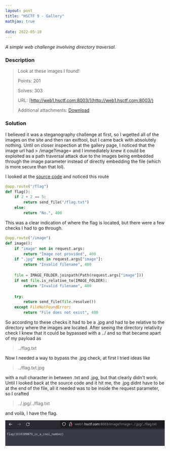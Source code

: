 ```yaml
---
layout: post
title: "HSCTF 9 - Gallery"
mathjax: true

date: 2022-05-10
---
```


*A simple web challenge involving directory traversal.*

<!--more-->

### Description
> Look at these images I found!
> 
> Points: 201
> 
> Solves: 303
> 
> URL: [http://web1.hsctf.com:8003/](http://web1.hsctf.com:8003/)
> 
> Additional attachments: [Download](https://hsctf-9-resources.storage.googleapis.com/uploads/f6fb4242f208ee8229bac9fb310223ea685530b2d72582eec086a1988acdf26a/gallery.zip)

### Solution

I believed it was a steganography challenge at first, so I wgetted all of the images on the site and then ran exiftool, but I came back with absolutely nothing. Until on closer inspection at the gallery page, I noticed that the image url had > /image?image= and I immediately knew it could be exploited as a path traversal attack due to the images being embedded through the image parameter instead of directly embedding the file (which is more secure than that lol).

I looked at the [source code](https://hsctf-9-resources.storage.googleapis.com/uploads/f6fb4242f208ee8229bac9fb310223ea685530b2d72582eec086a1988acdf26a/gallery.zip) and noticed this route

```python
@app.route("/flag")
def flag():
	if 2 + 2 == 5:
		return send_file("/flag.txt")
	else:
		return "No.", 400
```

This was a clear indication of where the flag is located, but there were a few checks I had to go through.

```python
@app.route("/image")
def image():
	if "image" not in request.args:
		return "Image not provided", 400
	if ".jpg" not in request.args["image"]:
		return "Invalid filename", 400
	
	file = IMAGE_FOLDER.joinpath(Path(request.args["image"]))
	if not file.is_relative_to(IMAGE_FOLDER):
		return "Invalid filename", 400
	
	try:
		return send_file(file.resolve())
	except FileNotFoundError:
		return "File does not exist", 400
```

So according to these checks it had to be a .jpg and had to be relative to the directory where the images are located. After seeing the directory relativity check I knew that it could be bypassed with a ../ and so that became apart of my payload as 
> ../flag.txt

Now I needed a way to bypass the .jpg check, at first I tried ideas like
> ../flag.txt.jpg

with a null character in between .txt and .jpg, but that clearly didn't work. Until I looked back at the source code and it hit me, the .jpg didnt have to be at the end of the file, all it needed was to be inside the request parameter, so I crafted
> ../.jpg/../flag.txt

and voilà, I have the flag.

<img src="/resources/2022/hsctf9/gallery/gallery_flag.png" width="600">
